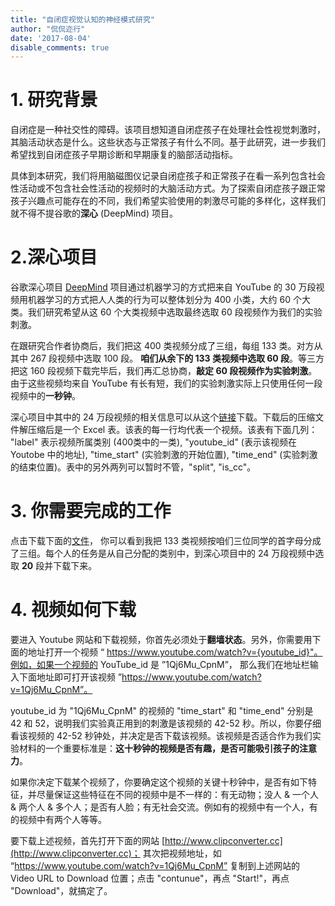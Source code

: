 ```yaml
---
title: "自闭症视觉认知的神经模式研究"
author: "侃侃迩行"
date: '2017-08-04'
disable_comments: true
---
```


# 1. 研究背景

自闭症是一种社交性的障碍。该项目想知道自闭症孩子在处理社会性视觉刺激时，其脑活动状态是什么。这些状态与正常孩子有什么不同。基于此研究，进一步我们希望找到自闭症孩子早期诊断和早期康复的脑部活动指标。

具体到本研究，我们将用脑磁图仪记录自闭症孩子和正常孩子在看一系列包含社会性活动或不包含社会性活动的视频时的大脑活动方式。为了探索自闭症孩子跟正常孩子兴趣点可能存在的不同，我们希望实验使用的刺激尽可能的多样化，这样我们就不得不提谷歌的**深心** (DeepMind) 项目。

# 2.深心项目

谷歌深心项目 [DeepMind](https://deepmind.com/research/open-source/open-source-datasets/kinetics/) 项目通过机器学习的方式把来自 YouTube 的 30 万段视频用机器学习的方式把人人类的行为可以整体划分为 400 小类，大约 60 个大类。我们研究希望从这 60 个大类视频中选取最终选取 60 段视频作为我们的实验刺激。

在跟研究合作者协商后，我们把这 400 类视频分成了三组，每组 133 类。对方从其中 267 段视频中选取 100 段。 **咱们从余下的 133 类视频中选取 60 段**。等三方把这 160 段视频下载完毕后，我们再汇总协商，**敲定 60 段视频作为实验刺激**。由于这些视频均来自 YouTube 有长有短，我们的实验刺激实际上只使用任何一段视频中的**一秒钟**。

深心项目中其中的 24 万段视频的相关信息可以从这个[链接](https://deepmind.com/documents/66/kinetics_train.zip)下载。下载后的压缩文件解压缩后是一个 Excel 表。该表的每一行均代表一个视频。该表有下面几列： "label" 表示视频所属类别 (400类中的一类), "youtube_id" (表示该视频在 Youtobe 中的地址), "time_start" (实验刺激的开始位置), "time_end" (实验刺激的结束位置)。表中的另外两列可以暂时不管，"split", "is_cc"。

# 3. 你需要完成的工作

点击下载下面的[文件](http://webimages.netlify.com/Movie_Stimulus.csv)， 你可以看到我把 133 类视频按咱们三位同学的首字母分成了三组。每个人的任务是从自己分配的类别中，到深心项目中的 24 万段视频中选取 **20** 段并下载下来。

# 4. 视频如何下载

要进入 Youtube 网站和下载视频，你首先必须处于**翻墙状态**。另外，你需要用下面的地址打开一个视频 “ https://www.youtube.com/watch?v={youtube_id}"。例如，如果一个视频的 YouTube_id 是 ”1Qj6Mu_CpnM”， 那么我们在地址栏输入下面地址即可打开该视频 ”https://www.youtube.com/watch?v=1Qj6Mu_CpnM”。

youtube_id 为 "1Qj6Mu_CpnM" 的视频的 "time_start" 和 "time_end" 分别是 42 和 52，说明我们实验真正用到的刺激是该视频的 42-52 秒。所以，你要仔细看该视频的 42-52 秒钟处，并决定是否下载该视频。该视频是否适合作为我们实验材料的一个重要标准是：**这十秒钟的视频是否有趣，是否可能吸引孩子的注意力**。

如果你决定下载某个视频了，你要确定这个视频的关键十秒钟中，是否有如下特征，并尽量保证这些特征在不同的视频中是不一样的：有无动物；没人 & 一个人 & 两个人 & 多个人；是否有人脸；有无社会交流。例如有的视频中有一个人，有的视频中有两个人等等。

要下载上述视频，首先打开下面的网站 [http://www.clipconverter.cc](http://www.clipconverter.cc)； 其次把视频地址，如 “https://www.youtube.com/watch?v=1Qj6Mu_CpnM” 复制到上述网站的 Video URL to Download 位置；点击 "contunue"，再点 "Start!"，再点 "Download"，就搞定了。
